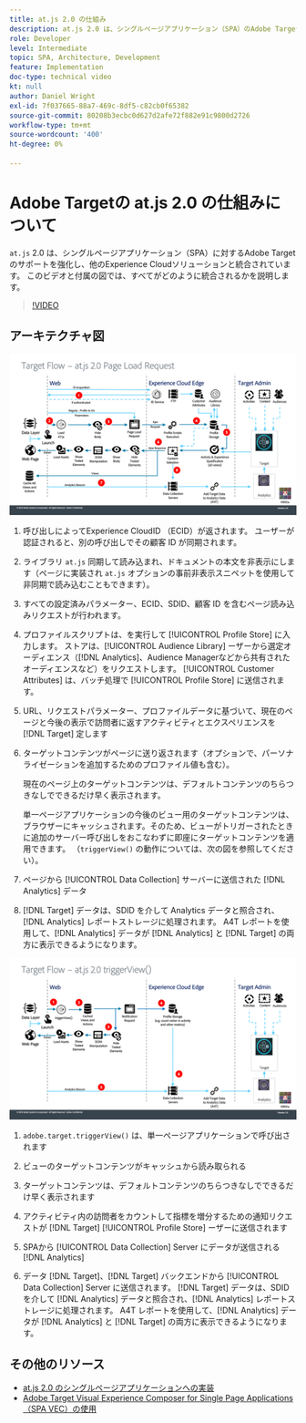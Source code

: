 ```yaml
---
title: at.js 2.0 の仕組み
description: at.js 2.0 は、シングルページアプリケーション（SPA）のAdobe Target サポートを強化し、他のExperience Cloudソリューションと統合されています。 このビデオと付属の図では、すべてがどのように統合されるかを説明します。
role: Developer
level: Intermediate
topic: SPA, Architecture, Development
feature: Implementation
doc-type: technical video
kt: null
author: Daniel Wright
exl-id: 7f037665-88a7-469c-8df5-c82cb0f65382
source-git-commit: 80208b3ecbc0d627d2afe72f882e91c9800d2726
workflow-type: tm+mt
source-wordcount: '400'
ht-degree: 0%

---
```


# Adobe Targetの at.js 2.0 の仕組みについて

`at.js` 2.0 は、シングルページアプリケーション（SPA）に対するAdobe Targetのサポートを強化し、他のExperience Cloudソリューションと統合されています。 このビデオと付属の図では、すべてがどのように統合されるかを説明します。

>[!VIDEO](https://video.tv.adobe.com/v/26250?quality=12)

## アーキテクチャ図

![ ページ読み込み時の at.js 2.0 の動作 ](assets/pageload.png)

1. 呼び出しによってExperience CloudID （ECID）が返されます。 ユーザーが認証されると、別の呼び出しでその顧客 ID が同期されます。

1. ライブラリ `at.js` 同期して読み込まれ、ドキュメントの本文を非表示にします（ページに実装され `at.js` オプションの事前非表示スニペットを使用して非同期で読み込むこともできます）。

1. すべての設定済みパラメーター、ECID、SDID、顧客 ID を含むページ読み込みリクエストが行われます。

1. プロファイルスクリプトは、を実行して [!UICONTROL Profile Store] に入力します。 ストアは、[!UICONTROL Audience Library] ーザーから選定オーディエンス（[!DNL Analytics]、Audience Managerなどから共有されたオーディエンスなど）をリクエストします。 [!UICONTROL Customer Attributes] は、バッチ処理で [!UICONTROL Profile Store] に送信されます。
1. URL、リクエストパラメーター、プロファイルデータに基づいて、現在のページと今後の表示で訪問者に返すアクティビティとエクスペリエンスを [!DNL Target] 定します

1. ターゲットコンテンツがページに送り返されます（オプションで、パーソナライゼーションを追加するためのプロファイル値も含む）。

   現在のページ上のターゲットコンテンツは、デフォルトコンテンツのちらつきなしでできるだけ早く表示されます。

   単一ページアプリケーションの今後のビュー用のターゲットコンテンツは、ブラウザーにキャッシュされます。そのため、ビューがトリガーされたときに追加のサーバー呼び出しをおこなわずに即座にターゲットコンテンツを適用できます。 （`triggerView()` の動作については、次の図を参照してください）。

1. ページから [!UICONTROL Data Collection] サーバーに送信された [!DNL Analytics] データ
1. [!DNL Target] データは、SDID を介して Analytics データと照合され、[!DNL Analytics] レポートストレージに処理されます。 A4T レポートを使用して、[!DNL Analytics] データが [!DNL Analytics] と [!DNL Target] の両方に表示できるようになります。

![triggerView （）関数が使用された場合の at.js 2.0 の動作 ](assets/triggerview.png)

1. `adobe.target.triggerView()` は、単一ページアプリケーションで呼び出されます
1. ビューのターゲットコンテンツがキャッシュから読み取られる

1. ターゲットコンテンツは、デフォルトコンテンツのちらつきなしでできるだけ早く表示されます

1. アクティビティ内の訪問者をカウントして指標を増分するための通知リクエストが [!DNL Target] [!UICONTROL Profile Store] ーザーに送信されます
1. SPAから [!UICONTROL Data Collection] Server にデータが送信される [!DNL Analytics]

1. データ [!DNL Target]、[!DNL Target] バックエンドから [!UICONTROL Data Collection] Server に送信されます。 [!DNL Target] データは、SDID を介して [!DNL Analytics] データと照合され、[!DNL Analytics] レポートストレージに処理されます。 A4T レポートを使用して、[!DNL Analytics] データが [!DNL Analytics] と [!DNL Target] の両方に表示できるようになります。

## その他のリソース

* [at.js 2.0 のシングルページアプリケーションへの実装](implement-atjs-20-in-a-single-page-application.md)
* [Adobe Target Visual Experience Composer for Single Page Applications （SPA VEC）の使用](../experiences/use-the-visual-experience-composer-for-single-page-applications.md)
